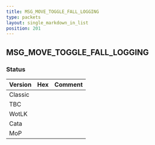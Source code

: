 ```yaml
---
title: MSG_MOVE_TOGGLE_FALL_LOGGING
type: packets
layout: single_markdown_in_list
position: 201
---
```


## MSG_MOVE_TOGGLE_FALL_LOGGING

### Status

Version | Hex | Comment
---------- | ---------- | ---------- 
Classic |  |  
TBC |  |  
WotLK |  |  
Cata |  |  
MoP |  |  